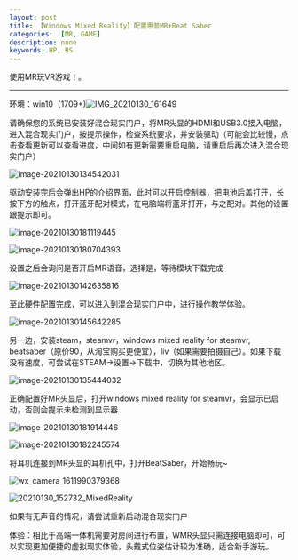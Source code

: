```yaml
---
layout: post
title: 【Windows Mixed Reality】配置惠普MR+Beat Saber
categories:  [MR, GAME]
description: none
keywords: HP, BS
---
```


使用MR玩VR游戏！。

------

环境：win10（1709+)![IMG_20210130_161649](https://keenster-1300019754.cos.ap-shanghai-fsi.myqcloud.com/IMG_20210130_161649.jpg)

请确保您的系统已安装好混合现实门户，将MR头显的HDMI和USB3.0接入电脑，进入混合现实门户，按提示操作，检查系统要求，并安装驱动（可能会比较慢，点击查看更新可以查看进度，中间如有更新需要重启电脑，请重启后再次进入混合现实门户）

![image-20210130134542031](https://keenster-1300019754.cos.ap-shanghai-fsi.myqcloud.com/image-20210130134542031.png)

驱动安装完后会弹出HP的介绍界面，此时可以开启控制器，把电池后盖打开，长按下方的触点，打开蓝牙配对模式，在电脑端将蓝牙打开，与之配对。其他的设置跟提示即可。

![image-20210130181119445](https://keenster-1300019754.cos.ap-shanghai-fsi.myqcloud.com/image-20210130181119445.png)

![image-20210130180704393](https://keenster-1300019754.cos.ap-shanghai-fsi.myqcloud.com/image-20210130180704393.png)

设置之后会询问是否开启MR语音，选择是，等待模块下载完成

![image-20210130142635816](https://keenster-1300019754.cos.ap-shanghai-fsi.myqcloud.com/image-20210130142635816.png)

至此硬件配置完成，可以进入到混合现实门户中，进行操作教学体验。

![image-20210130145642285](https://keenster-1300019754.cos.ap-shanghai-fsi.myqcloud.com/image-20210130145642285.png)

另一边，安装steam，steamvr，windows mixed reality for steamvr, beatsaber（原价90，从淘宝购买更便宜），liv（如果需要拍摄自己）。如果下载没有速度，可尝试在STEAM->设置->下载中，切换为其他地区。

![image-20210130135444032](https://keenster-1300019754.cos.ap-shanghai-fsi.myqcloud.com/image-20210130135444032.png)

正确配置好MR头显后，打开windows mixed reality for steamvr，会显示已启动，否则会提示未检测到显示器

![image-20210130181914446](https://keenster-1300019754.cos.ap-shanghai-fsi.myqcloud.com/image-20210130181914446.png)

![image-20210130182245574](https://keenster-1300019754.cos.ap-shanghai-fsi.myqcloud.com/image-20210130182245574.png)

将耳机连接到MR头显的耳机孔中，打开BeatSaber，开始畅玩~

![wx_camera_1611990379368](https://keenster-1300019754.cos.ap-shanghai-fsi.myqcloud.com/wx_camera_1611990379368.jpg)

![20210130_152732_MixedReality](https://keenster-1300019754.cos.ap-shanghai-fsi.myqcloud.com/20210130_152732_MixedReality.jpg)

如果有无声音的情况，请尝试重新启动混合现实门户

体验：相比于高端一体机需要对房间进行布置，WMR头显只需连接电脑即可，可以实现更加便捷的虚拟现实体验，头戴式位姿估计较为准确，适合新手游玩。